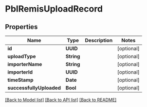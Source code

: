 # PblRemisUploadRecord

## Properties
Name | Type | Description | Notes
------------ | ------------- | ------------- | -------------
**id** | **UUID** |  | [optional] 
**uploadType** | **String** |  | [optional] 
**importerName** | **String** |  | [optional] 
**importerId** | **UUID** |  | [optional] 
**timeStamp** | **Date** |  | [optional] 
**successfullyUploaded** | **Bool** |  | [optional] 

[[Back to Model list]](../README.md#documentation-for-models) [[Back to API list]](../README.md#documentation-for-api-endpoints) [[Back to README]](../README.md)


